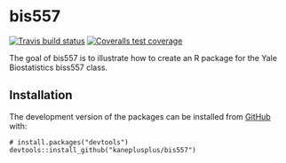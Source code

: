 
<!-- README.md is generated from README.Rmd. Please edit that file -->

bis557
======

<!-- badges: start -->

[![Travis build
status](https://travis-ci.com/kaneplusplus/bis557.svg?branch=master)](https://travis-ci.com/kaneplusplus/bis557)
[![Coveralls test
coverage](https://coveralls.io/repos/github/kaneplusplus/bis557/badge.svg)](https://coveralls.io/r/kaneplusplus/bis557?branch=master)
<!-- badges: end -->

The goal of bis557 is to illustrate how to create an R package for the
Yale Biostatistics biss557 class.

Installation
------------

The development version of the packages can be installed from
[GitHub](https://github.com/) with:

    # install.packages("devtools")
    devtools::install_github("kaneplusplus/bis557")
